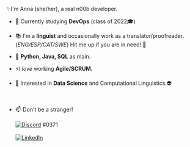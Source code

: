 

  ✨I'm Anna (she/her), a real n00b developer.
  
  - 🌱 Currently studying **DevOps** (class of 2022🎓)
 
  - 📚 I'm a **linguist** and occasionally work as a translator/proofreader. (*ENG/ESP/CAT/SWE*) Hit me up if you are in need! 💚
  
  - 🤖 **Python, Java, SQL** as main.
  
  - ⚡I *love* working **Agile/SCRUM.**
  
  - 🔭 Interested in **Data Science** and Computational Linguistics.👽
  
<br>

- 📫 Don't be a stranger! <br>
  <br>
     [![Discord](https://img.shields.io/badge/Discord-7289DA?style=for-the-badge&logo=discord&logoColor=white)](https://github.com/Nidstaang) #0371
  <br> <br>
    [![LinkedIn](https://img.shields.io/badge/LinkedIn-blue?style=flat&logo=linkedin&labelColor=blue)](https://www.linkedin.com/in/anna-jaumandreu-maldonado-45b7421a1/)  
     <br>
   
